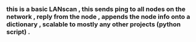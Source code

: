 ### this is a basic LANscan , this sends ping to all nodes on the network , reply from the node , appends the node info onto a dictionary , scalable to mostly any other projects (python script) .

